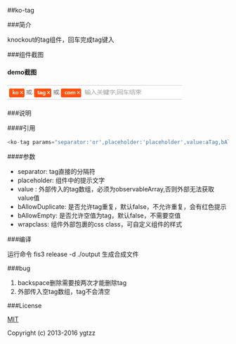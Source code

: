 ##ko-tag

###简介

knockout的tag组件，回车完成tag键入

###组件截图

#### demo截图

![ko-tag](./doc/ko-tag.png)

###说明

####引用

```javascript
<ko-tag params="separator:'or',placeholder:'placeholder',value:aTag,bAllowDuplicate:'true',wrapclass:'tag-com'"></ko-tag>
```

####参数

- separator:  tag直接的分隔符
- placeholder: 组件中的提示文字
- value : 外部传入的tag数组，必须为observableArray,否则外部无法获取value值
- bAllowDuplicate: 是否允许tag重复，默认false，不允许重复，会有红色提示
- bAllowEmpty: 是否允许空值为tag，默认false，不需要空值
- wrapclass: 组件外部包裹的css class，可自定义组件的样式

###编译

运行命令 fis3 release -d ./output 生成合成文件

###bug

1. backspace删除需要按两次才能删除tag
2. 外部传入空tag数组，tag不会清空

###License

[MIT](http://opensource.org/licenses/MIT)

Copyright (c) 2013-2016 ygtzz
